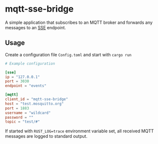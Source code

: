 # mqtt-sse-bridge

A simple application that subscribes to an MQTT broker and forwards any messages to an [SSE](https://developer.mozilla.org/en-US/docs/Web/API/Server-sent_events/Using_server-sent_events) endpoint.

## Usage

Create a configuration file `Config.toml` and start with `cargo run`

```toml
# Example configuration

[sse]
ip = "127.0.0.1"
port = 3030
endpoint = "events"

[mqtt]
client_id = "mqtt-sse-bridge"
host = "test.mosquitto.org"
port = 1883
username = "wildcard"
password = ""
topic = "test/#"
```

If started with `RUST_LOG=trace` environment variable set, all received MQTT messages are logged to standard output.
